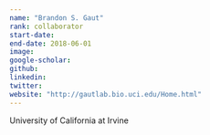 ```yaml
---
name: "Brandon S. Gaut"
rank: collaborator
start-date:
end-date: 2018-06-01
image:
google-scholar:
github:
linkedin:
twitter:
website: "http://gautlab.bio.uci.edu/Home.html"
---
```


University of California at Irvine
